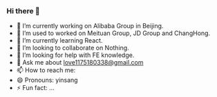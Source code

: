 ### Hi there 👋
- 🔭 I’m currently working on Alibaba Group in Beijing.
- 🔭 I’m used to worked on Meituan Group, JD Group and ChangHong.
- 🌱 I’m currently learning React.
- 👯 I’m looking to collaborate on Nothing.
- 🤔 I’m looking for help with FE knowledge.
- 💬 Ask me about love1175180338@gmail.com
- 📫 How to reach me: 
- 😄 Pronouns: yinsang
- ⚡ Fun fact: ...
